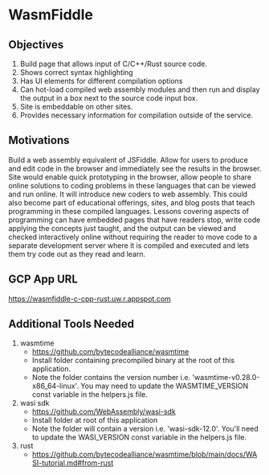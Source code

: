 # WasmFiddle

## Objectives

1. Build page that allows input of C/C++/Rust source code.
2. Shows correct syntax highlighting
3. Has UI elements for different compilation options
4. Can hot-load compiled web assembly modules and then run and display the output in a box next to the source code input box.
5. Site is embeddable on other sites.
6. Provides necessary information for compilation outside of the service.

## Motivations

Build a web assembly equivalent of JSFiddle. Allow for users to produce and edit code in the browser and immediately see the results in the browser. Site would enable quick prototyping in the browser, allow people to share online solutions to coding problems in these languages that can be viewed and run online. It will introduce new coders to web assembly. This could also become part of educational offerings, sites, and blog posts that teach programming in these compiled languages. Lessons covering aspects of programming can have embedded pages that have readers stop, write code applying the concepts just taught, and the output can be viewed and checked interactively online without requiring the reader to move code to a separate development server where it is compiled and executed and lets them try code out as they read and learn.

## GCP App URL

https://wasmfiddle-c-cpp-rust.uw.r.appspot.com

## Additional Tools Needed

1. wasmtime
    - https://github.com/bytecodealliance/wasmtime
	- Install folder containing precompiled binary at the root of this application.
	- Note the folder contains the version number i.e. 'wasmtime-v0.28.0-x86_64-linux'. You may need to update the WASMTIME_VERSION const variable in the helpers.js file.
2. wasi sdk
    - https://github.com/WebAssembly/wasi-sdk
    - Install folder at root of this application
    - Note the folder will contain a version i.e. 'wasi-sdk-12.0'. You'll need to update the WASI_VERSION const variable in the helpers.js file.
3. rust
    - https://github.com/bytecodealliance/wasmtime/blob/main/docs/WASI-tutorial.md#from-rust
